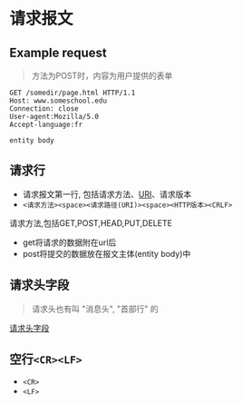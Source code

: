 # 请求报文

## Example request

> 方法为POST时，内容为用户提供的表单

```http
GET /somedir/page.html HTTP/1.1
Host: www.someschool.edu
Connection: close
User-agent:Mozilla/5.0
Accept-language:fr

entity body
```

## 请求行

- 请求报文第一行, 包括请求方法、[URI](Network_URI.md)、请求版本
- `<请求方法><space><请求路径(URI)><space><HTTP版本><CRLF>`

请求方法,包括GET,POST,HEAD,PUT,DELETE

- get将请求的数据附在url后
- post将提交的数据放在报文主体(entity body)中

## 请求头字段

> 请求头也有叫 "消息头", "首部行" 的

[请求头字段](Http_Request_Header.md)


## 空行`<CR><LF>`

- `<CR>`
- `<LF>`
